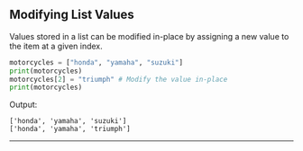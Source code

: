 ## Modifying List Values

Values stored in a list can be modified in-place by assigning a new value to
the item at a given index.

```python
motorcycles = ["honda", "yamaha", "suzuki"]
print(motorcycles)
motorcycles[2] = "triumph" # Modify the value in-place
print(motorcycles)
```

Output:

```
['honda', 'yamaha', 'suzuki']
['honda', 'yamaha', 'triumph']
```

---
